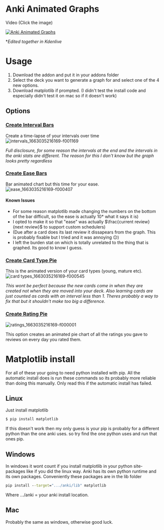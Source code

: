 # Anki Animated Graphs

Video (Click the image)

[![Anki Animated Graphs](http://img.youtube.com/vi/WDyhZYgIQk8/0.jpg)](http://www.youtube.com/watch?v=WDyhZYgIQk8 "Anki Animated Graphs")

**Edited together in Kdenlive*

# Usage

1. Download the addon and put it in your addons folder
2. Select the deck you want to generate a graph for and select one of the 4 new options.
3. Download matplotlib if prompted. (I didn't test the install code and especially didn't test it on mac so if it doesn't work)


## Options

### <ins>Create Interval Bars</ins>
Create a time-lapse of your intervals over time  
![intervals_1663035216169-f001169](https://github.com/Luc-mcgrady/anki-animated-graphs/assets/63685643/06ef7e63-a4e0-40c8-a9c3-9974b465c31b)


*Full disclosure, for some reason the intervals at the end and the intervals in the anki stats are different. The reason for this I don't know but the graph looks pretty regardless*

### <ins>Create Ease Bars</ins>

Bar animated chart but this time for your ease.
![ease_1663035216169-f000407](https://github.com/Luc-mcgrady/anki-animated-graphs/assets/63685643/72b719b9-08fc-42d9-b501-def2202f98b1)

#### Known Issues
- For some reason matplotlib made changing the numbers on the bottom of the bar difficult, so the ease is actually 10* what it says it is)
- I opted to make it so that "ease" was actually $\frac{current review}{next review}$ to support custom schedulers)
- (Due after a card does its last review it dissapears from the graph. This is probably fixable but I tried and it was annoying 😐)
- I left the burden stat on which is totally unrelated to the thing that is graphed. Its good to know I guess.

### <ins>Create Card Type Pie</ins>
This is the animated version of your card types (young, mature etc). 
![card types_1663035216169-f000545](https://github.com/Luc-mcgrady/anki-animated-graphs/assets/63685643/242ce547-c42d-4633-b811-ba629f1cd102)

*This wont be perfect because the new cards come in when they are created not when they are moved into your deck. Also learning cards are just counted as cards with an interval less than 1. Theres probably a way to fix that but it shouldn't make too big a difference.*

### <ins>Create Rating Pie</ins>
![ratings_1663035216169-f000001](https://github.com/Luc-mcgrady/anki-animated-graphs/assets/63685643/bf6ab39d-e521-4e8c-9083-7364227bd0b0)

This option creates an animated pie chart of all the ratings you gave to reviews on every day you rated them.

# Matplotlib install

For all of these your going to need python installed with pip. All the automatic install does is run these commands so its probably more reliable than doing this manually. Only read this if the automatic install has failed.

## Linux
Just install matplotlib  
```sh
$ pip install matplotlib
```  

If this doesn't work then my only guess is your pip is probably for a different python than the one anki uses. so try find the one python uses and run that ones pip.  

## Windows

In windows it wont count if you install matplotlib in your python site-packages like if you did the linux way. Anki has its own python runtime and its own packages. Conveniently these packages are in the lib folder

```bat
pip install --target=".../anki/lib" matplotlib
```

Where .../anki = your anki install location.

## Mac

Probably the same as windows, otherwise good luck.
